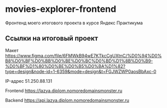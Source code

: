# movies-explorer-frontend
Фронтенд моего итогового проекта в курсе Яндекс Практикума

## Ссылки на итоговый проект

Макет https://www.figma.com/file/6FMWkB94wE7KTkcCgUXtnC/%D0%94%D0%B8%D0%BF%D0%BB%D0%BE%D0%BC%D0%BD%D1%8B%D0%B9-%D0%BF%D1%80%D0%BE%D0%B5%D0%BA%D1%82?type=design&node-id=1-6359&mode=design&t=FGJWZWP0aosBbAxc-0

IP-адрес 51.250.88.131

Frontend https://lazya.diplom.nomoredomainsmonster.ru

Backend https://api.lazya.diplom.nomoredomainsmonster.ru
